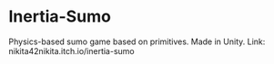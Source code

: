 # Inertia-Sumo
Physics-based sumo game based on primitives. Made in Unity.
Link:
nikita42nikita.itch.io/inertia-sumo 
